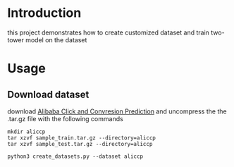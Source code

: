 # Introduction

this project demonstrates how to create customized dataset and train two-tower model on the dataset

# Usage

## Download dataset

download [Alibaba Click and Convresion Prediction](https://tianchi.aliyun.com/dataset/408) and uncompress the the .tar.gz file with the following commands

```shell
mkdir aliccp
tar xzvf sample_train.tar.gz --directory=aliccp
tar xzvf sample_test.tar.gz --directory=aliccp
```

```shell
python3 create_datasets.py --dataset aliccp
```

